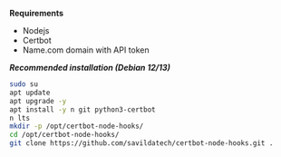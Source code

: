 **Requirements**
- Nodejs
- Certbot
- Name.com domain with API token

***Recommended installation (Debian 12/13)***
```bash
sudo su
apt update
apt upgrade -y
apt install -y n git python3-certbot
n lts
mkdir -p /opt/certbot-node-hooks/
cd /opt/certbot-node-hooks/
git clone https://github.com/savildatech/certbot-node-hooks.git .
```
